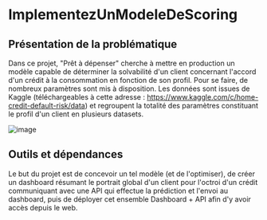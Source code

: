 # ImplementezUnModeleDeScoring

## Présentation de la problématique

Dans ce projet, "Prêt à dépenser" cherche à mettre en production un modèle capable de déterminer la solvabilité d'un client concernant l'accord d'un crédit à la consommation en fonction de son profil.
Pour se faire, de nombreux paramètres sont mis à disposition.
Les données sont issues de Kaggle (téléchargeables à cette adresse : https://www.kaggle.com/c/home-credit-default-risk/data) et regroupent la totalité des paramètres constituant le profil d'un client en plusieurs datasets.

![image](https://github.com/BastienAmiot/ImplementezUnModeleDeScoring/assets/139744720/2cee76d4-4715-48e4-9427-d8d4f145d8d7)

## Outils et dépendances

Le but du projet est de concevoir un tel modèle (et de l'optimiser), de créer un dashboard résumant le portrait global d'un client pour l'octroi d'un crédit communiquant avec une API qui effectue la prédiction et l'envoi au dashboard, puis de déployer cet ensemble Dashboard + API afin d'y avoir accès depuis le web.
